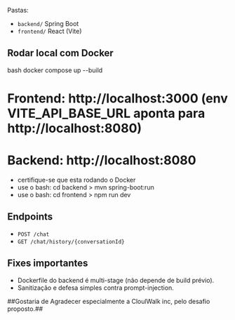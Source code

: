 Pastas:
- `backend/` Spring Boot
- `frontend/` React (Vite)

## Rodar local com Docker
bash
docker compose up --build
# Frontend: http://localhost:3000  (env VITE_API_BASE_URL aponta para http://localhost:8080)
# Backend:  http://localhost:8080
- certifique-se que esta rodando o Docker
- use o bash: cd backend > mvn spring-boot:run
- use o bash: cd frontend > npm run dev

## Endpoints
- `POST /chat`
- `GET /chat/history/{conversationId}`

## Fixes importantes
- Dockerfile do backend é multi-stage (não depende de build prévio).
- Sanitização e defesa simples contra prompt-injection.
 
##Gostaria de Agradecer especialmente a CloulWalk inc, pelo desafio proposto.##

